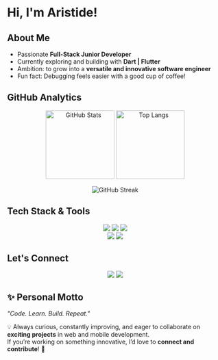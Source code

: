 #  Hi, I'm Aristide!

##  About Me
- Passionate **Full-Stack Junior Developer**  
- Currently exploring and building with **Dart | Flutter**  
-  Ambition: to grow into a **versatile and innovative software engineer**  
-  Fun fact: Debugging feels easier with a good cup of coffee!  

##  GitHub Analytics  

<p align="center">
  <img src="https://github-readme-stats.vercel.app/api?username=AristideDongo&show_icons=true&theme=radical" alt="GitHub Stats" height="160"/>
  <img src="https://github-readme-stats.vercel.app/api/top-langs/?username=AristideDongo&layout=compact&theme=radical" alt="Top Langs" height="160"/>
</p>

<p align="center">
  <img src="https://streak-stats.demolab.com?user=AristideDongo&theme=radical" alt="GitHub Streak"/>
</p>

##  Tech Stack & Tools  

<p align="center">
  <!-- Languages -->
  <img src="https://skillicons.dev/icons?i=js,ts,html,css" />
  <img src="https://skillicons.dev/icons?i=react,nextjs,nestjs" />
  <img src="https://skillicons.dev/icons?i=dart,flutter" />
  <br/>
  <!-- Tools -->
  <img src="https://skillicons.dev/icons?i=vscode,git,github,postman" />
  <img src="https://skillicons.dev/icons?i=docker,figma,linux" />
</p>

##  Let's Connect  
<p align="center">
  <a href="https://linkedin.com/in/aristidedongo" target="_blank"><img src="https://skillicons.dev/icons?i=linkedin" /></a>
  <a href="mailto:dongokouamearistide95@gmail.com"><img src="https://skillicons.dev/icons?i=gmail" /></a>
</p>

## ✨ Personal Motto  
_"Code. Learn. Build. Repeat."_  

💡 Always curious, constantly improving, and eager to collaborate on **exciting projects** in web and mobile development.  
If you’re working on something innovative, I’d love to **connect and contribute**! 🚀  
